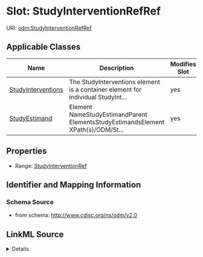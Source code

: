 # Slot: StudyInterventionRefRef

URI: [odm:StudyInterventionRefRef](http://www.cdisc.org/ns/odm/v2.0/StudyInterventionRefRef)



<!-- no inheritance hierarchy -->




## Applicable Classes

| Name | Description | Modifies Slot |
| --- | --- | --- |
[StudyInterventions](StudyInterventions.md) | The StudyInterventions element is a container element for individual StudyInt... |  yes  |
[StudyEstimand](StudyEstimand.md) | Element NameStudyEstimandParent ElementsStudyEstimandsElement XPath(s)/ODM/St... |  yes  |







## Properties

* Range: [StudyInterventionRef](StudyInterventionRef.md)





## Identifier and Mapping Information







### Schema Source


* from schema: http://www.cdisc.org/ns/odm/v2.0




## LinkML Source

<details>
```yaml
name: StudyInterventionRefRef
from_schema: http://www.cdisc.org/ns/odm/v2.0
rank: 1000
identifier: false
alias: StudyInterventionRefRef
domain_of:
- StudyInterventions
- StudyEstimand
range: StudyInterventionRef

```
</details>